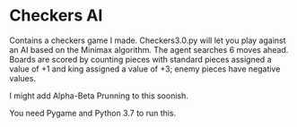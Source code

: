 # Checkers AI
Contains a checkers game I made. Checkers3.0.py will let you play against an AI based on the Minimax algorithm. The agent searches 6 moves ahead. Boards are scored by counting pieces with standard pieces assigned a value of +1 and king assigned a value of +3; enemy pieces have negative values. 

I might add Alpha-Beta Prunning to this soonish.

You need Pygame and Python 3.7 to run this.
